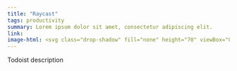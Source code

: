 ```yaml
---
title: "Raycast"
tags: productivity
summary: Lorem ipsum dolor sit amet, consectetur adipiscing elit.
link: 
image-html: <svg class="drop-shadow" fill="none" height="70" viewBox="0 0 70 70" width="70" xmlns="http://www.w3.org/2000/svg"><rect fill="#05010d" height="70" rx="13" width="70"/><path clip-rule="evenodd" d="m62.0961 34.5387-2.8725 2.8757-10.8984-10.8983v-5.7483zm-27.5292-27.5387-2.8726 2.87573 10.8952 10.89517h5.7483zm-6.165 6.1681-2.8757 2.8726 4.7302 4.7302h5.7483zm19.9359 19.9358v5.7484l4.7302 4.7302 2.8757-2.8726zm-1.6572 10.6759 1.6446-1.6477h-21.3737v-21.3643l-1.6477 1.6477-3.0825-3.0699-2.8726 2.8757 3.0825 3.0825-1.6478 1.6321v3.2923l-4.7302-4.7302-2.8757 2.8757 7.6059 7.6028v6.5785l-10.89514-10.8889-2.88826 2.8726 27.5669 27.5418 2.8757-2.8726-10.8983-10.8983h6.5784l7.6029 7.6028 2.8757-2.8757-4.7302-4.7303h3.2923l1.6478-1.6477 3.0824 3.0825 2.8726-2.8757z" fill="#ff6363" fill-rule="evenodd"/></svg>
---
```


Todoist description